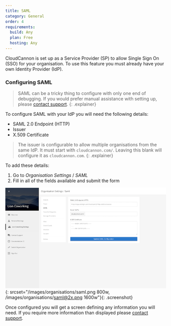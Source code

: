 ```yaml
---
title: SAML
category: General
order: 4
requirements:
  build: Any
  plan: Free
  hosting: Any
---
```


CloudCannon is set up as a Service Provider (SP) to allow Single Sign On (SSO) for your organisation. To use this feature you must already have your own Identity Provider (IdP).


### Configuring SAML

> SAML can be a tricky thing to configure with only one end of debugging. If you would prefer manual assistance with setting up, please [contact support](mailto:support@cloudcannon.com).
{: .explainer}

To configure SAML with your IdP you will need the following details:

- SAML 2.0 Endpoint (HTTP)
- Issuer
- X.509 Certificate

> The issuer is configurable to allow multiple organisations from the same IdP. It must start with `cloudcannon.com/`. Leaving this blank will configure it as `cloudcannon.com`.
{: .explainer}

To add these details:

1. Go to *Organisation Settings* / *SAML*
2. Fill in all of the fields available and submit the form

![The Details form in the Organisation Settings](/images/organisations/saml.png){: srcset="/images/organisations/saml.png 800w, /images/organisations/saml@2x.png 1600w"}{: .screenshot}

Once configured you will get a screen defining any information you will need. If you require more information than displayed please [contact support](mailto:support@cloudcannon.com).